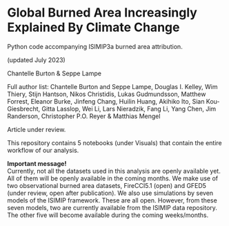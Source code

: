 # Global Burned Area Increasingly Explained By Climate Change

Python code accompanying ISIMIP3a burned area attribution.

(updated July 2023)

Chantelle Burton & Seppe Lampe

Full author list: Chantelle Burton and Seppe Lampe, Douglas I. Kelley, Wim Thiery, Stijn Hantson, Nikos Christidis, Lukas Gudmundsson, Matthew Forrest, Eleanor Burke, Jinfeng Chang, Huilin Huang, Akihiko Ito, Sian Kou-Giesbrecht, Gitta Lasslop, Wei Li, Lars Nieradzik, Fang Li, Yang Chen, Jim Randerson, Christopher P.O. Reyer & Matthias Mengel

Article under review.

This repository contains 5 notebooks (under Visuals) that contain the entire workflow of our analysis.

__Important message!__<br>
Currently, not all the datasets used in this analysis are openly available yet. All of them will be openly available in the coming months.
We make use of two observational burned area datasets, FireCCI5.1 (open) and GFED5 (under review, open after publication).
We also use simulations by seven models of the ISIMIP framework. These are all open. 
However, from these seven models, two are currently available from the ISIMIP data repository. The other five will become available during the coming weeks/months.

